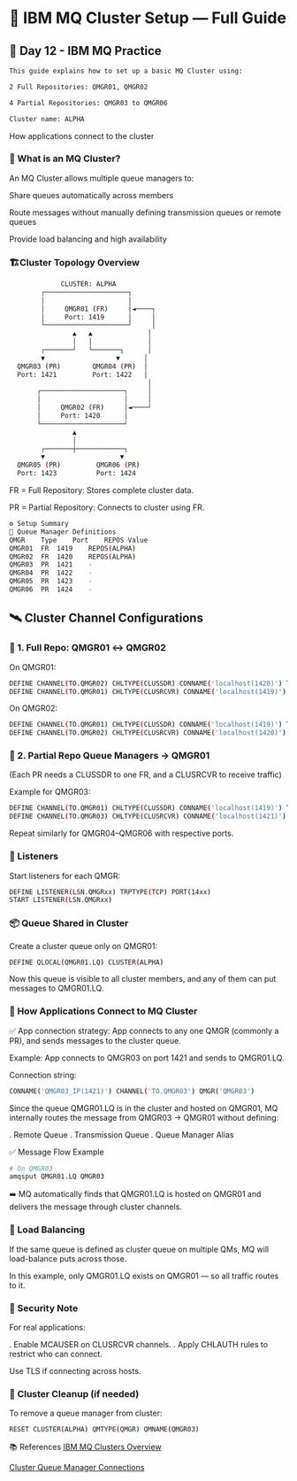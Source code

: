 
# 📘 IBM MQ Cluster Setup — Full Guide
## 📘 Day 12 - IBM MQ Practice

```bash
This guide explains how to set up a basic MQ Cluster using:

2 Full Repositories: QMGR01, QMGR02

4 Partial Repositories: QMGR03 to QMGR06

Cluster name: ALPHA
```
How applications connect to the cluster

### 🧠 What is an MQ Cluster?
An MQ Cluster allows multiple queue managers to:

Share queues automatically across members

Route messages without manually defining transmission queues or remote queues

Provide load balancing and high availability

### 🏗Cluster Topology Overview
```bash
             CLUSTER: ALPHA
        ┌─────────────────────┐
        │                     │
        │     QMGR01 (FR)     │◄────┐
        │     Port: 1419      │     │
        └─────────────────────┘     │
                ▲   ▲              │
                │   │              │
        ┌───────┘   └───────┐      │
        ▼                  ▼      │
  QMGR03 (PR)        QMGR04 (PR)  │
  Port: 1421         Port: 1422   │
                                   │
       ┌─────────────────────┐     │
       │                     │     │
       │     QMGR02 (FR)     │◄────┘
       │     Port: 1420      │
       └─────────────────────┘
                ▲
                │
        ┌───────┼────────────┐
        ▼                   ▼
  QMGR05 (PR)         QMGR06 (PR)
  Port: 1423          Port: 1424
 ```
FR = Full Repository: Stores complete cluster data.

PR = Partial Repository: Connects to cluster using FR.
```bash
⚙️ Setup Summary
🔹 Queue Manager Definitions
QMGR	Type	Port	REPOS Value
QMGR01	FR	1419	REPOS(ALPHA)
QMGR02	FR	1420	REPOS(ALPHA)
QMGR03	PR	1421	-
QMGR04	PR	1422	-
QMGR05	PR	1423	-
QMGR06	PR	1424	-
```
## 🛰️ Cluster Channel Configurations
### 🎯 1. Full Repo: QMGR01 ↔ QMGR02
On QMGR01:
```bash
DEFINE CHANNEL(TO.QMGR02) CHLTYPE(CLUSSDR) CONNAME('localhost(1420)') TRPTYPE(TCP) CLUSTER(ALPHA)
DEFINE CHANNEL(TO.QMGR01) CHLTYPE(CLUSRCVR) CONNAME('localhost(1419)') TRPTYPE(TCP) CLUSTER(ALPHA)
```
On QMGR02:
```bash
DEFINE CHANNEL(TO.QMGR01) CHLTYPE(CLUSSDR) CONNAME('localhost(1419)') TRPTYPE(TCP) CLUSTER(ALPHA)
DEFINE CHANNEL(TO.QMGR02) CHLTYPE(CLUSRCVR) CONNAME('localhost(1420)') TRPTYPE(TCP) CLUSTER(ALPHA)
```
### 🎯 2. Partial Repo Queue Managers → QMGR01
(Each PR needs a CLUSSDR to one FR, and a CLUSRCVR to receive traffic)

Example for QMGR03:
```bash
DEFINE CHANNEL(TO.QMGR01) CHLTYPE(CLUSSDR) CONNAME('localhost(1419)') TRPTYPE(TCP) CLUSTER(ALPHA)
DEFINE CHANNEL(TO.QMGR03) CHLTYPE(CLUSRCVR) CONNAME('localhost(1421)') TRPTYPE(TCP) CLUSTER(ALPHA)
```
Repeat similarly for QMGR04–QMGR06 with respective ports.

### 📢 Listeners
Start listeners for each QMGR:

```bash
DEFINE LISTENER(LSN.QMGRxx) TRPTYPE(TCP) PORT(14xx)
START LISTENER(LSN.QMGRxx)
```
### 📦 Queue Shared in Cluster
Create a cluster queue only on QMGR01:

```bash
DEFINE QLOCAL(QMGR01.LQ) CLUSTER(ALPHA)
```
Now this queue is visible to all cluster members, and any of them can put messages to QMGR01.LQ.

### 🔗 How Applications Connect to MQ Cluster
✅ App connection strategy:
App connects to any one QMGR (commonly a PR), and sends messages to the cluster queue.

Example:
App connects to QMGR03 on port 1421 and sends to QMGR01.LQ.

Connection string:

```bash
CONNAME('QMGR03_IP(1421)') CHANNEL('TO.QMGR03') QMGR('QMGR03')
```
Since the queue QMGR01.LQ is in the cluster and hosted on QMGR01, MQ internally routes the message from QMGR03 → QMGR01 without defining:

. Remote Queue
. Transmission Queue
. Queue Manager Alias

✅ Message Flow Example
```bash
# On QMGR03
amqsput QMGR01.LQ QMGR03
```
➡️ MQ automatically finds that QMGR01.LQ is hosted on QMGR01 and delivers the message through cluster channels.

### 🧠 Load Balancing
If the same queue is defined as cluster queue on multiple QMs, MQ will load-balance puts across those.

In this example, only QMGR01.LQ exists on QMGR01 — so all traffic routes to it.

### 🔐 Security Note
For real applications:

. Enable MCAUSER on CLUSRCVR channels.
. Apply CHLAUTH rules to restrict who can connect.

Use TLS if connecting across hosts.

### 🧼 Cluster Cleanup (if needed)
To remove a queue manager from cluster:

```bash
RESET CLUSTER(ALPHA) QMTYPE(QMGR) QMNAME(QMGR03)
```
📚 References
[IBM MQ Clusters Overview](https://www.ibm.com/docs/en/ibm-mq/9.3?topic=clusters-clustering-overview)

[Cluster Queue Manager Connections](https://www.ibm.com/docs/en/ibm-mq/9.3?topic=clusters-configuring-queue-manager-be-part)

